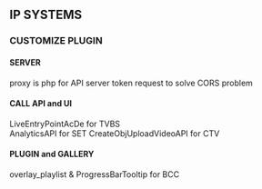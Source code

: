 ## IP SYSTEMS ###  

### CUSTOMIZE PLUGIN  ###  
#### SERVER ####  
proxy is php for API server token request to solve CORS problem  
  
#### CALL API and UI ####  
LiveEntryPointAcDe for TVBS  
AnalyticsAPI for SET
CreateObjUploadVideoAPI for CTV  
  
#### PLUGIN and GALLERY ####  
overlay_playlist & ProgressBarTooltip for BCC  
